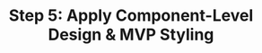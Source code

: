 ---
id: task009
title: "Step 5: Apply Component-Level Design & MVP Styling"
status: "To Do"
assignee: "AI"
priority: "High"
creation_date: "{{current_date}}"
due_date: ""
description: "Meticulously apply the new design system to all existing and new MVP components, ensuring adherence to `.dev/design-brief.md`. This involves styling typography, spacing, colors, borders, icons, and implementing responsive design and accessibility best practices. This task runs concurrently with or immediately follows MVP feature development."
tags: ["design-system", "frontend", "ui", "styling", "mvp"]
parent_task: "task008"
sub_tasks:
  - "Step 5.1: Iteratively style each MVP component (typography, spacing, layout, colors, borders, shadows, icons) using Tailwind utilities, referencing `.dev/design-brief.md`."
  - "Step 5.2: Fine-tune ShadCN UI components with additional Tailwind utilities to precisely match the design brief."
  - "Step 5.3: Implement responsive design using Tailwind's responsive prefixes, testing on various viewport sizes."
  - "Step 5.4: Conduct accessibility review for each component (color contrast, text legibility, keyboard navigation, focus indicators, ARIA attributes if needed)."
  - "Step 5.5: Verify component appearance and usability in dark mode."
  - "Start with shared layout components, then common UI elements, then specific dashboard/feature components."
relevant_files:
  - ".dev/refactoring-plan.md"
  - ".dev/design-brief.md"
  - "src/components/"
  - "src/app/"
acceptance_criteria:
  - "All MVP components are styled according to `.dev/design-brief.md`."
  - "Components are responsive across specified breakpoints."
  - "Components meet accessibility guidelines (WCAG AA where applicable)."
  - "Dark mode is correctly implemented and verified for all styled components."
  - "Visual consistency is achieved across the application for the MVP scope."
--- 